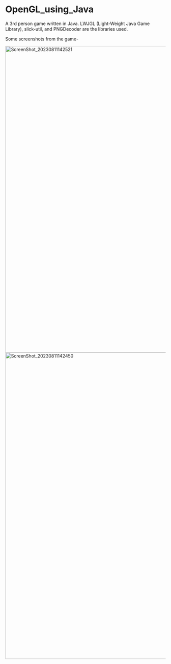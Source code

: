 # OpenGL_using_Java
A 3rd person game written in Java. LWJGL (Light-Weight Java Game Library), slick-util, and PNGDecoder are the libraries used. 

Some screenshots from the game- 

<img width="960" alt="ScreenShot_20230811142521" src="https://github.com/Krish1132/OpenGL_using_Java/assets/92263569/e038d182-34dc-4b67-ad0f-8854fa5328a7">

<img width="960" alt="ScreenShot_20230811142450" src="https://github.com/Krish1132/OpenGL_using_Java/assets/92263569/67e69493-74f6-48fa-908b-e04cb807b4c9">
